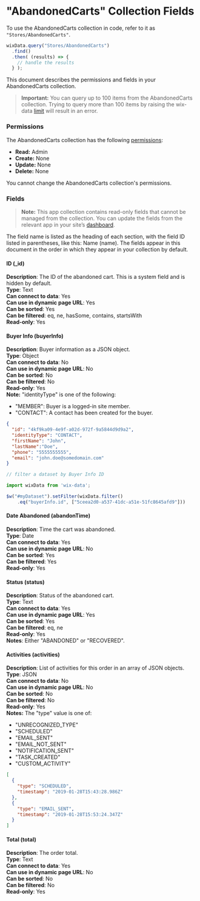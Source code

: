 <!-- This article was published using the Doc Push single-sourcing tool. Any changes to this article MUST be made in the source file. Find it at www.github.com/wix-private/velo-docs.-->



# "AbandonedCarts" Collection Fields







To use the AbandonedCarts collection in code, refer to it as `"Stores/AbandonedCarts"`.

```javascript
wixData.query("Stores/AbandonedCarts")
  .find()
  .then( (results) => {
    // handle the results
  } );
```

This document describes the permissions and fields in your AbandonedCarts collection.





> **Important:**
> You can query up to 100 items from the AbandonedCarts collection. Trying to query more than 100 items by raising the wix-data [limit](https://www.wix.com/corvid/reference/wix-data.WixDataQuery.html#limit) will result in an error.



### Permissions 

The AbandonedCarts collection has the following [permissions](https://support.wix.com/en/article/about-collection-permissions):

-   **Read:** Admin 
-   **Create:** None
-   **Update:** None
-   **Delete:** None

You cannot change the AbandonedCarts collection's permissions. 

### Fields 

> **Note:**
> This app collection contains read-only fields that cannot be managed from the collection. You can update the fields from the relevant app in your site’s [dashboard](https://support.wix.com/en/article/accessing-your-sites-dashboard).

The field name is listed as the heading of each section, with the field ID listed in parentheses, like this: Name (name). The fields appear in this document in the order in which they appear in your collection by default.

#### ID (\_id) 

**Description**: The ID of the abandoned cart. This is a system field and is hidden by default.  
**Type**: Text  
**Can connect to data**: Yes  
**Can use in dynamic page URL**: Yes  
**Can be sorted**: Yes  
**Can be filtered**: eq, ne, hasSome, contains, startsWith  
**Read-only**: Yes

#### Buyer Info (buyerInfo) 

**Description**: Buyer information as a JSON object.  
**Type**: Object  
**Can connect to data**: No  
**Can use in dynamic page URL**: No  
**Can be sorted**: No  
**Can be filtered**: No  
**Read-only**: Yes  
**Note:** "identityType" is one of the following:
-   "MEMBER": Buyer is a logged-in site member.
-   "CONTACT": A contact has been created for the buyer.

```json
{
  "id": "4kf9ka09-4e9f-a02d-972f-9a5844d9d9a2",
  "identityType": "CONTACT",
  "firstName": "John",
  "lastName":"Doe",
  "phone": "5555555555",
  "email": "john.doe@somedomain.com"
}
```

```javascript
// filter a dataset by Buyer Info ID

import wixData from 'wix-data';

$w("#myDataset").setFilter(wixData.filter()
    .eq("buyerInfo.id", ["5ceea2d0-a537-41dc-a51e-51fc8645afd9"]))
```

#### Date Abandoned (abandonTime) 

**Description**: Time the cart was abandoned.  
**Type**: Date  
**Can connect to data**: Yes  
**Can use in dynamic page URL**: No  
**Can be sorted**: Yes  
**Can be filtered**: Yes  
**Read-only**: Yes

#### Status (status) 

**Description**: Status of the abandoned cart.  
**Type**: Text  
**Can connect to data**: Yes  
**Can use in dynamic page URL**: Yes  
**Can be sorted**: Yes  
**Can be filtered**: eq, ne  
**Read-only**: Yes  
**Notes**: Either "ABANDONED" or "RECOVERED".

#### Activities (activities) 

**Description**: List of activities for this order in an array of JSON objects.  
**Type**: JSON  
**Can connect to data**: No  
**Can use in dynamic page URL**: No  
**Can be sorted**: No  
**Can be filtered**: No  
**Read-only**: Yes  
**Notes:** The "type" value is one of:  
-   "UNRECOGNIZED\_TYPE"
-   "SCHEDULED"
-   "EMAIL\_SENT"
-   "EMAIL\_NOT\_SENT"
-   "NOTIFICATION\_SENT"
-   "TASK\_CREATED"
-   "CUSTOM\_ACTIVITY"

```json
[
  {
    "type": "SCHEDULED",
    "timestamp": "2019-01-28T15:43:28.986Z"
  },
  {
    "type": "EMAIL_SENT",
    "timestamp": "2019-01-28T15:53:24.347Z"
  }
]
```

#### Total (total) 

**Description**: The order total.  
**Type**: Text  
**Can connect to data**: Yes  
**Can use in dynamic page URL**: No  
**Can be sorted**: No  
**Can be filtered**: No  
**Read-only**: Yes